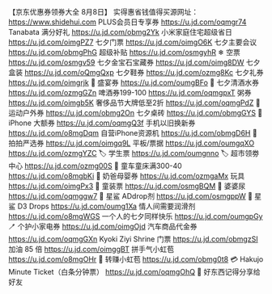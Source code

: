 【京东优惠券领券大全 8月8日】
实得惠省钱值得买源网址：https://www.shidehui.com
 PLUS会员日专享券
https://u.jd.com/oqmgr74
Tanabata 满分好礼
https://u.jd.com/obmg2Yk
小米家庭住宅超级省日
https://u.jd.com/oimgPZ7
七夕门票
https://u.jd.com/oimgO6K
七夕主要会议
https://u.jd.com/obmgPhG
超级补贴
https://u.jd.com/osmgyhR
❄ 空票
https://u.jd.com/osmgv59
七夕金宝石宝藏券
https://u.jd.com/oimg8DW
七夕盒装
https://u.jd.com/oQmgQxp
七夕鞋券
https://u.jd.com/ozmg8Kc
七夕礼券
https://u.jd.com/oimgrjk
🥤 盛宴券
https://u.jd.com/oumgBFo
🥃 七夕清酒水券
https://u.jd.com/ozmgGZn
啤酒券199-100
https://u.jd.com/oqmgpxT
粥券
https://u.jd.com/oimgb5K
 奢侈品节大牌低至2折
https://u.jd.com/oqmgPdZ
🏻 运动户外券
https://u.jd.com/obmg2On
七夕桌砖
https://u.jd.com/obmgGYS
 iPhone 大额券
https://u.jd.com/oqmgQ3f
手机以旧换新券
https://u.jd.com/o8mgDqm
自营iPhone资源机
https://u.jd.com/obmgD6H
🏻 拍拍严选券
https://u.jd.com/oimgq9L
平板/票据
https://u.jd.com/oumgqXO
https://u.jd.com/ozmgYZC
🏷 学生票
https://u.jd.com/oumgnno
🏷 超市领劵中心
https://u.jd.com/ozmg00S
🛴 童车童床满300-40
https://u.jd.com/o8mgbKi
🏻 奶爸母婴券
https://u.jd.com/ozmgaMx
玩具
https://u.jd.com/oimgPx3
🏻 童装票
https://u.jd.com/osmgBQM
🏻 婆婆尿
https://u.jd.com/oqmggw7
🏻 星鲨  ADdrop剂
https://u.jd.com/osmgppW
🏻 星鲨 D3 Drops
https://u.jd.com/oumg1Xa
情人间需要润滑剂
https://u.jd.com/o8mgWGS
一个人的七夕同样快乐
https://u.jd.com/oumgpGy
🪥 个护小家电券
https://u.jd.com/oimgOjd
汽车商品代金券
https://u.jd.com/oqmgGXn
Kyoki Ziyi Shrine 门票
https://u.jd.com/obmgzSI
加油 85 倍
https://u.jd.com/oimggBT
拼手气小虹苞
https://u.jd.com/o8mgOHr
🧧 转赚小虹苞
https://u.jd.com/obmg0t8
💳 Hakujo Minute Ticket（白条分钟票）
https://u.jd.com/oqmgOhQ
🥳 好东西记得分享给好友